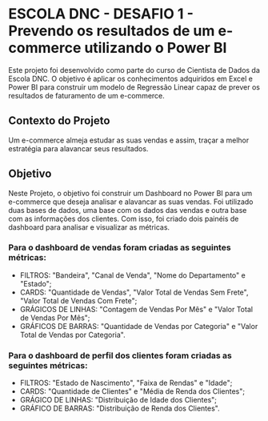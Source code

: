 # ESCOLA DNC - DESAFIO 1 - Prevendo os resultados de um e-commerce utilizando o Power BI
Este projeto foi desenvolvido como parte do curso de Cientista de Dados da Escola DNC. O objetivo é aplicar os conhecimentos adquiridos em Excel e Power BI para construir um modelo de Regressão Linear capaz de prever os resultados de faturamento de um e-commerce.

## Contexto do Projeto
Um e-commerce almeja estudar as suas vendas e assim, traçar a melhor estratégia para alavancar seus resultados.

## Objetivo
Neste Projeto, o objetivo foi construir um Dashboard no Power BI para um e-commerce que deseja analisar e alavancar as suas vendas.
Foi utilizado duas bases de dados, uma base com os dados das vendas e outra base com as informações dos clientes.
Com isso, foi criado dois painéis de dashboard para analisar e visualizar as métricas.

### Para o dashboard de vendas foram criadas as seguintes métricas:
  - FILTROS: "Bandeira", "Canal de Venda", "Nome do Departamento" e "Estado";
  - CARDS: "Quantidade de Vendas", "Valor Total de Vendas Sem Frete", "Valor Total de Vendas Com Frete";
  - GRÁGICOS DE LINHAS: "Contagem de Vendas Por Mês" e "Valor Total de Vendas Por Mês";
  - GRÁFICOS DE BARRAS: "Quantidade de Vendas por Categoria" e "Valor Total de Vendas por Categoria".

### Para o dashboard de perfil dos clientes foram criadas as seguintes métricas:
  - FILTROS: "Estado de Nascimento", "Faixa de Rendas" e "Idade";
  - CARDS: "Quantidade de Clientes" e "Média de Renda dos Clientes";
  - GRÁGICO DE LINHAS: "Distribuição de Idade dos Clientes";
  - GRÁFICO DE BARRAS: "Distribuição de Renda dos Clientes".
